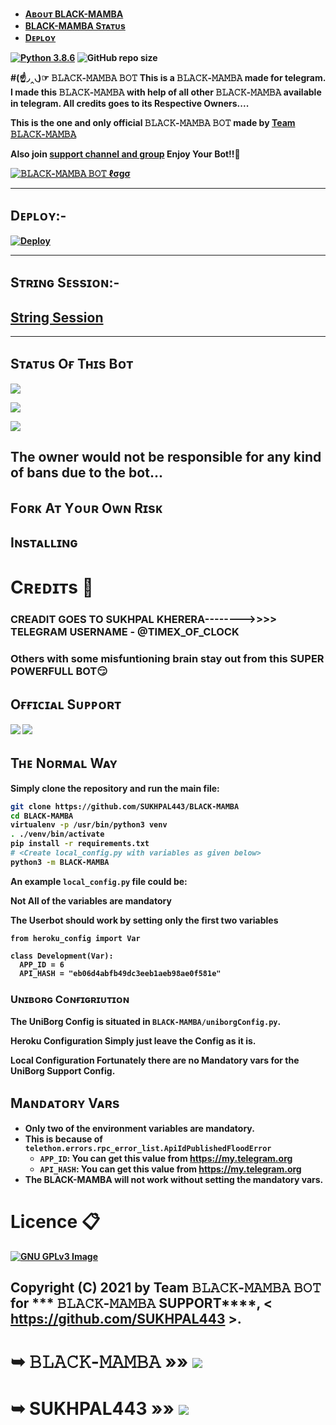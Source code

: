 
* <b><a href ="https://github.com/SUKHPAL443/BLACK-MAMBA#%CF%85%E2%84%93%D1%82%D1%8F%CE%B1-%CF%87-%D0%B2%CF%83%D1%82">Aʙᴏᴜᴛ BLACK-MAMBA </a>
* <b><a href="https://github.com/SUKHPAL443/BLACK-MAMBA/blob/main/README.md#s%E1%B4%9B%E1%B4%80%E1%B4%9B%E1%B4%9Cs-o%D2%93-t%CA%9C%C9%AAs-b%E1%B4%8F%E1%B4%9B">BLACK-MAMBA Sᴛᴀᴛᴜs <a/>
* <b><a href="https://github.com/SUKHPAL443/BLACK-MAMBA#d%E1%B4%87%E1%B4%98%CA%9F%E1%B4%8F%CA%8F-">Dᴇᴘʟᴏʏ</a>


[![Python 3.8.6](https://img.shields.io/badge/Python-3.8.6%20or%20newer-blue.svg)](https://www.python.org/downloads/release/python-386/)
![GitHub repo size](https://img.shields.io/github/repo-size/SUKHPAL443/BLACK-MAMBA)


#(☝◞‸◟)☞ 𝙱𝙻𝙰𝙲𝙺-𝙼𝙰𝙼𝙱𝙰 𝙱𝙾𝚃
This is a 𝙱𝙻𝙰𝙲𝙺-𝙼𝙰𝙼𝙱𝙰 made for telegram. I made this 𝙱𝙻𝙰𝙲𝙺-𝙼𝙰𝙼𝙱𝙰 with help of all other 𝙱𝙻𝙰𝙲𝙺-𝙼𝙰𝙼𝙱𝙰 available in telegram. All credits goes to its Respective Owners....

This is the one and only official 𝙱𝙻𝙰𝙲𝙺-𝙼𝙰𝙼𝙱𝙰 𝙱𝙾𝚃 made by [ Team 𝙱𝙻𝙰𝙲𝙺-𝙼𝙰𝙼𝙱𝙰](https://t.me/𝙱𝙻𝙰𝙲𝙺-𝙼𝙰𝙼𝙱𝙰_SUPPORT) 

Also join [support channel and group](https://github.com/SUKHPAL443/BLACK-MAMBA#o%D2%93%D2%93%C9%AA%E1%B4%84%C9%AA%E1%B4%80%CA%9F-s%E1%B4%9C%E1%B4%98%E1%B4%98%E1%B4%8F%CA%80%E1%B4%9B) Enjoy Your Bot!!💝

[![ 𝙱𝙻𝙰𝙲𝙺-𝙼𝙰𝙼𝙱𝙰 𝙱𝙾𝚃 ℓσgσ](https://telegra.ph/file/76e47f1f4cf7a5b0e5d1a.jpg)](https://t.me/BLACK_MAMBA_SUPPORT)

-------------------------------------------------

## Dᴇᴘʟᴏʏ:-

[![Deploy](https://www.herokucdn.com/deploy/button.svg)](https://heroku.com/deploy?template=https://github.com/SUKHPAL443/BLACK-MAMBA)

------------------------------------------------

## Sᴛʀɪɴɢ Sᴇssɪᴏɴ:-

## [String Session](https://replit.com/SUKHPAL443/BLACK-MAMBA#string_session.py)

-------------------------------------------------

## Sᴛᴀᴛᴜs Oғ Tʜɪs Bᴏᴛ
<p align="left"><a href="https://github.com/SUKHPAL443/BLACK-MAMBA/network/members"><img src="https://img.shields.io/github/forks/SUKHPAL443/BLACK-MAMBA?label=Forks&logoColor=pink&style=social"></a><p align="left"><a href="https://github.com/SUKHPAL443/BLACK-MAMBA/stargazers"><img src="https://img.shields.io/github/stars/SUKHPAL443/BLACK-MAMBA?logoColor=red&style=social"></a><p align="left"><a href="https://github.com/SUKHPAL443/BLACK-MAMBA"><img src="https://img.shields.io/github/last-commit/SUKHPAL443/BLACK-MAMBA?style=plastic"></a>

## The owner would not be responsible for any kind of bans due to the bot...
## Fᴏʀᴋ Aᴛ Yᴏᴜʀ Oᴡɴ Rɪsᴋ
## Iɴsᴛᴀʟʟɪɴɢ

# Cʀᴇᴅɪᴛs 📍
### CREADIT GOES TO SUKHPAL KHERERA-------->>>> TELEGRAM USERNAME - @TIMEX_OF_CLOCK
  
### Others with some misfuntioning brain stay out from this SUPER POWERFULL BOT😏

## Oғғɪᴄɪᴀʟ Sᴜᴘᴘᴏʀᴛ
<a href="https://telegram.me/BLACK_MAMBA_SUPPORT"><img src="https://img.shields.io/badge/Join-Support%20Channel-red.svg?style=for-the-badge&logo=Telegram"></a>
<a href="https://telegram.me/BLACK_MAMBA_SUPPORT"><img src="https://img.shields.io/badge/Join-Support%20Group-blue.svg?style=for-the-badge&logo=Telegram"></a>

## Tʜᴇ Nᴏʀᴍᴀʟ Wᴀʏ

Simply clone the repository and run the main file:
```sh
git clone https://github.com/SUKHPAL443/BLACK-MAMBA
cd BLACK-MAMBA
virtualenv -p /usr/bin/python3 venv
. ./venv/bin/activate
pip install -r requirements.txt
# <Create local_config.py with variables as given below>
python3 -m BLACK-MAMBA
```

An example `local_config.py` file could be:

**Not All of the variables are mandatory**

__The Userbot should work by setting only the first two variables__

```python3
from heroku_config import Var

class Development(Var):
  APP_ID = 6
  API_HASH = "eb06d4abfb49dc3eeb1aeb98ae0f581e"
```

### Uɴɪʙᴏʀɢ Cᴏɴғɪɢʀɪᴜᴛɪᴏɴ

The UniBorg Config is situated in `BLACK-MAMBA/uniborgConfig.py`.

**Heroku Configuration**
Simply just leave the Config as it is.

**Local Configuration**
Fortunately there are no Mandatory vars for the UniBorg Support Config.

## Mᴀɴᴅᴀᴛᴏʀʏ Vᴀʀs

- Only two of the environment variables are mandatory.
- This is because of `telethon.errors.rpc_error_list.ApiIdPublishedFloodError`
    - `APP_ID`:   You can get this value from https://my.telegram.org 
    - `API_HASH`:   You can get this value from https://my.telegram.org
- The BLACK-MAMBA will not work without setting the mandatory vars.


# Licence 📋
[![GNU GPLv3 Image](https://www.gnu.org/graphics/gplv3-127x51.png)](http://www.gnu.org/licenses/gpl-3.0.en.html)  

## Copyright (C) 2021 by Team  𝙱𝙻𝙰𝙲𝙺-𝙼𝙰𝙼𝙱𝙰 𝙱𝙾𝚃 for *** 𝙱𝙻𝙰𝙲𝙺-𝙼𝙰𝙼𝙱𝙰 SUPPORT****, < https://github.com/SUKHPAL443 >.


# ➥  𝙱𝙻𝙰𝙲𝙺-𝙼𝙰𝙼𝙱𝙰   »»  <a href="https://github.com/SUKHPAL443/BLACK-MAMBA" alt="BLACK-MAMBA"> <img src="https://img.shields.io/badge/ 𝙱𝙻𝙰𝙲𝙺-𝙼𝙰𝙼𝙱𝙰-413839?logo=github" /></a>
# ➥ SUKHPAL443  »»  <a href="https://github.com/SUKHPAL443" alt="sukhpal443"> <img src="https://img.shields.io/badge/SUKHPAL443-BCE954?logo=github" /></a>
